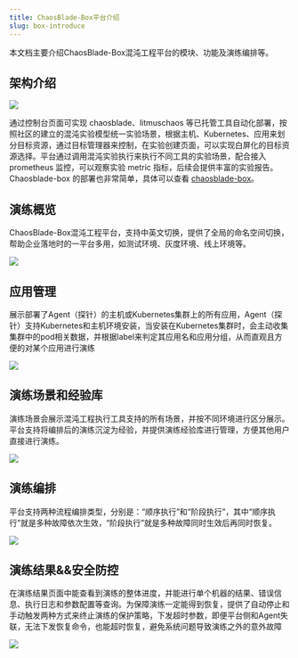 ```yaml
---
title: ChaosBlade-Box平台介绍
slug: box-introduce
---
```

本文档主要介绍ChaosBlade-Box混沌工程平台的模块、功能及演练编排等。

## 架构介绍

![](/img/zh/zh-chaosblade-box.jpg)

通过控制台页面可实现 chaosblade、litmuschaos 等已托管工具自动化部署，按照社区的建立的混沌实验模型统一实验场景，根据主机、Kubernetes、应用来划分目标资源，通过目标管理器来控制，在实验创建页面，可以实现白屏化的目标资源选择。平台通过调用混沌实验执行来执行不同工具的实验场景，配合接入 prometheus 监控，可以观察实验 metric 指标，后续会提供丰富的实验报告。Chaosblade-box 的部署也非常简单，具体可以查看 [chaosblade-box](https://github.com/chaosblade-io/chaosblade-box/releases)。

## 演练概览

ChaosBlade-Box混沌工程平台，支持中英文切换，提供了全局的命名空间切换，帮助企业落地时的一平台多用，如测试环境、灰度环境、线上环境等。

![](/img/zh/zh-box-overview.png)

## 应用管理

展示部署了Agent（探针）的主机或Kubernetes集群上的所有应用，Agent（探针）支持Kubernetes和主机环境安装，当安装在Kubernetes集群时，会主动收集集群中的pod相关数据，并根据label来判定其应用名和应用分组，从而直观且方便的对某个应用进行演练

![](/img/zh/zh-box-application.png)

## 演练场景和经验库
演练场景会展示混沌工程执行工具支持的所有场景，并按不同环境进行区分展示。平台支持将编排后的演练沉淀为经验，并提供演练经验库进行管理，方便其他用户直接进行演练。

![](/img/zh/zh-box-experiment.png)

## 演练编排
平台支持两种流程编排类型，分别是：“顺序执行”和“阶段执行”，其中“顺序执行”就是多种故障依次生效，“阶段执行”就是多种故障同时生效后再同时恢复。

![](/img/zh/zh-box-workflow.png)

## 演练结果&&安全防控
在演练结果页面中能查看到演练的整体进度，并能进行单个机器的结果、错误信息、执行日志和参数配置等查询。为保障演练一定能得到恢复，提供了自动停止和手动触发两种方式来终止演练的保护策略，下发超时参数，即便平台侧和Agent失联，无法下发恢复命令，也能超时恢复，避免系统问题导致演练之外的意外故障

![](/img/zh/zh-box-result.png)
